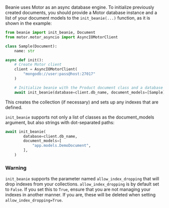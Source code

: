 Beanie uses Motor as an async database engine. 
To initialize previously created documents, you should provide a Motor database instance 
and a list of your document models to the `init_beanie(...)` function, as it is shown in the example:

```python
from beanie import init_beanie, Document
from motor.motor_asyncio import AsyncIOMotorClient

class Sample(Document):
    name: str

async def init():
    # Create Motor client
    client = AsyncIOMotorClient(
        "mongodb://user:pass@host:27017"
    )

    # Initialize beanie with the Product document class and a database
    await init_beanie(database=client.db_name, document_models=[Sample])
```

This creates the collection (if necessary) and sets up any indexes that are defined.


`init_beanie` supports not only a list of classes as the document_models argument, 
but also strings with dot-separated paths:

```python
await init_beanie(
        database=client.db_name,
        document_models=[
            "app.models.DemoDocument",
        ],
    )
```

### Warning

`init_beanie` supports the parameter named `allow_index_dropping` that will drop indexes from your collections. 
`allow_index_dropping` is by default set to `False`. If you set this to `True`, 
ensure that you are not managing your indexes in another manner. 
If you are, these will be deleted when setting `allow_index_dropping=True`.
